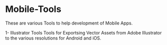 # Mobile-Tools
These are various Tools to help development of Mobile Apps.

1- Illustrator Tools
Tools for Exportsing Vector Assets from Adobe Illustrator to the various resolutions for Android and iOS.
